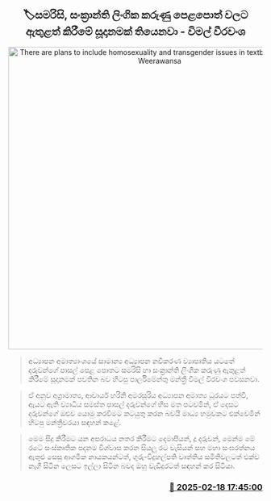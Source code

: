 <p align='center'><b><h2 align='center' title='There are plans to include homosexuality and transgender issues in textbooks - Wimal Weerawansa'>🏷සමරිසි, සංක්‍රාන්ති ලිංගික කරුණු පෙළපොත් වල​ට ඇතුළත් කිරීමේ සූදානමක් තියෙනවා - විමල් වීරවංශ</h2></b></p>
<p align='center'><img src='https://helakuru.sgp1.cdn.digitaloceanspaces.com/esana/images/lib/wimal-weerawansa-media-nn.jpg' width='600' alt='There are plans to include homosexuality and transgender issues in textbooks - Wimal Weerawansa'></p>

> අධ්‍යාපන අමාත්‍යාංශයේ සාමාන්‍ය අධ්‍යාපන නවීකරණ ව්‍යාපෘතිය යටතේ දරුවන්ගේ පාසල් පෙළ පොතට සමරිසි හා සංක්‍රාන්ති ලිංගික කරුණු ඇතුළත් කිරීමේ සූදානමක් පවතින බව හිටපු පාර්ලිමේන්තු මන්ත්‍රී විමල් වීරවංශ පවසනවා.

> ඒ අනුව අග්‍රාමාත්‍ය, ආචාර්ය හරිනි අමරසූරිය අධ්‍යාපන අමාත්‍ය ධූරයට පත්වී, ඇයට ඇති ව්‍යාධිය සමස්ත පාසල් දරුවන්ගේ හිස මත පටවමින්, ඒ දෙසට දරුවන්ගේ ඔළුව යොමු කරවීමට කටයුතු කරන බවයි මාධ්‍ය හමුවකට එක්වෙමින් හිටපු මන්ත්‍රීවරයා සඳහන් කළේ.

> මෙම සිදු කිරීමට යන අපරාධය නතර කිරීමට දෙමාපියන්, දූ දරුවන්, මෙන්ම මේ රටේ සංස්කෘතික පදනම විශ්වාස කරන සියලු රට වැසියන් සහ මහා සංඝරත්නය ඇතුළු සෙසු ආගමික නායකයන්ටත්, ගුරු-විදුහල්පති වෘත්තිය සමිතිවලටත් එක්ව නැගී සිටින ලෙසට ඉල්ලා සිටින බවද ඔහු වැඩිදුරටත් සඳහන් කර සිටියා.



<h3 align='right'><a href='https://www.helakuru.lk/esana/p/107580/'>📅 2025-02-18 17:45:00</a></h3>

